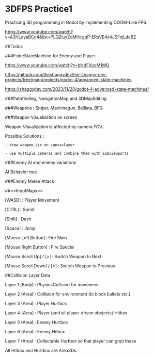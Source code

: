 # 3DFPS Practice1

Practicing 3D programming in Godot by implementing DOOM-Like FPS.

https://www.youtube.com/watch?v=A3HLeyaBCq4&list=PLQZiuyZoMHcgqP-ERsVE4x4JSFojLdcBZ

##Todos

###FiniteStateMachine for Enemy and Player

https://www.youtube.com/watch?v=bNdFXooM1MQ

https://github.com/theshaggydev/the-shaggy-dev-projects/tree/main/projects/godot-4/advanced-state-machines

https://shaggydev.com/2023/11/28/godot-4-advanced-state-machines/

###Pathfinding, NavigationMap and 3DMapEditing

###Weapons : Sniper, Machinegun, Ballista, BFG

###Weapon Visualization on screen

Weapon Visualization is affected by camera FOV...

Possible Solutions : 
	
	- draw weapon_vis on canvaslayer
	
	- use multiple cameras and combine them with subviewports

###Enemy AI and enemy variations

AI Behavior tree

###Enemy Melee Attack

##==InputMaps==

[WASD] : Player Movement

[CTRL] : Sprint

[Shift] : Dash

[Space] : Jump

[Mouse Left Button] : Fire Main

[Mouse Right Button] : Fire Special

[Mouse Scroll Up] / [>] : Switch Weapon to Next

[Mouse Scroll Down] / [<] : Switch Weapon to Previous



##Collision Layer Data

Layer 1 (Body) : PhysicsCollision for movement.

Layer 2 (Area) : Collision for environment (to block bullets etc.)

Layer 3 (Area) : Player Hurtbox

Layer 4 (Area) : Player (and all player-driven obejects) Hitbox

Layer 5 (Area) : Enemy Hurtbox

Layer 6 (Area) : Enemy Hitbox

Layer 7 (Area) : Collectable Hurtbox so that player can grab these


All Hitbox and Hurtbox are Area3Ds.
